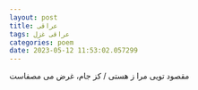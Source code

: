 ```yaml
---
layout: post
title: عراقی
tags: عراقی غزل
categories: poem
date: 2023-05-12 11:53:02.057299
---
```


مقصود تویی مرا ز هستی / کز جام، غرض می مصفاست